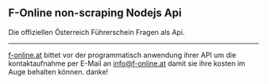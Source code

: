## F-Online non-scraping Nodejs Api
Die offiziellen Österreich Führerschein Fragen als Api.

---
[f-online.at](https://www.f-online.at/) bittet vor der programmatisch anwendung ihrer API um die kontaktaufnahme per E-Mail an info@f-online.at damit sie ihre kosten im Auge behalten können.
danke!
